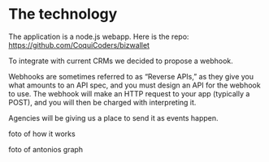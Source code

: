 # The technology

The application is a node.js webapp.
Here is the repo: https://github.com/CoquiCoders/bizwallet

To integrate with current CRMs we decided to propose a webhook.

Webhooks are sometimes referred to as “Reverse APIs,” as they give you what amounts to an API spec, and you must design an API for the webhook to use. The webhook will make an HTTP request to your app (typically a POST), and you will then be charged with interpreting it.

Agencies will be giving us a place to send it as events happen.

foto of how it works

foto of antonios graph

